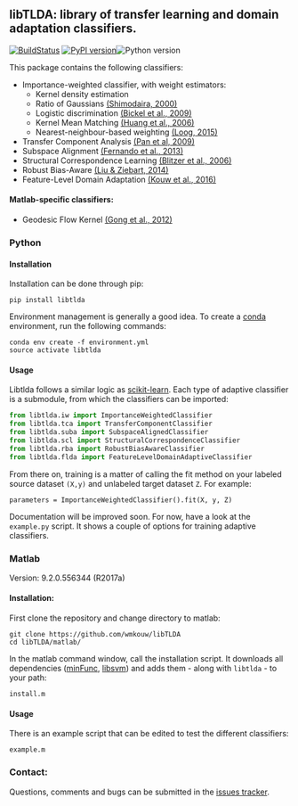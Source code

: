 ## libTLDA: library of transfer learning and domain adaptation classifiers.

[![BuildStatus](https://travis-ci.org/wmkouw/libTLDA.svg?branch=master)](https://travis-ci.org/wmkouw/libTLDA) [![PyPI version](https://badge.fury.io/py/libtlda.svg)](https://badge.fury.io/py/libtlda)![Python version](https://img.shields.io/badge/python-2.7%2C%203.4%2C%203.5%2C%203.6-blue.svg)

This package contains the following classifiers:
- Importance-weighted classifier, with weight estimators:<br>
	- Kernel density estimation <br>
	- Ratio of Gaussians [(Shimodaira, 2000)](https://www.sciencedirect.com/science/article/pii/S0378375800001154) <br>
	- Logistic discrimination [(Bickel et al., 2009)](http://www.jmlr.org/papers/v10/bickel09a.html) <br>
	- Kernel Mean Matching [(Huang et al., 2006)](https://papers.nips.cc/paper/3075-correcting-sample-selection-bias-by-unlabeled-data) <br>
	- Nearest-neighbour-based weighting [(Loog, 2015)](http://ieeexplore.ieee.org/document/6349714/) <br>
- Transfer Component Analysis [(Pan et al, 2009)](http://ieeexplore.ieee.org/document/5640675/) <br>
- Subspace Alignment [(Fernando et al., 2013)](https://dl.acm.org/citation.cfm?id=1610094) <br>
- Structural Correspondence Learning [(Blitzer et al., 2006)](https://dl.acm.org/citation.cfm?id=1610094) <br>
- Robust Bias-Aware [(Liu & Ziebart, 2014)](https://papers.nips.cc/paper/5458-robust-classification-under-sample-selection-bias) <br>
- Feature-Level Domain Adaptation [(Kouw et al., 2016)](http://jmlr.org/papers/v17/15-206.html) <br>

#### Matlab-specific classifiers:
- Geodesic Flow Kernel [(Gong et al., 2012)](https://dl.acm.org/citation.cfm?id=1610094)

### Python

#### Installation
Installation can be done through pip:
```
pip install libtlda
```

Environment management is generally a good idea. To create a [conda](https://conda.io/docs/) environment, run the following commands:
```
conda env create -f environment.yml
source activate libtlda
```

#### Usage
Libtlda follows a similar logic as [scikit-learn](http://scikit-learn.org/_). Each type of adaptive classifier is a submodule, from which the classifiers can be imported:
```python
from libtlda.iw import ImportanceWeightedClassifier
from libtlda.tca import TransferComponentClassifier
from libtlda.suba import SubspaceAlignedClassifier
from libtlda.scl import StructuralCorrespondenceClassifier
from libtlda.rba import RobustBiasAwareClassifier
from libtlda.flda import FeatureLevelDomainAdaptiveClassifier
```
From there on, training is a matter of calling the fit method on your labeled source dataset `(X,y)` and unlabeled target dataset `Z`. For example:
```
parameters = ImportanceWeightedClassifier().fit(X, y, Z)
```

Documentation will be improved soon. For now, have a look at the `example.py` script. It shows a couple of options for training adaptive classifiers.

<!-- ### Python-specific classifiers
- dann: Domain-Adversarial Neural Network (Ganin et al., 2015) (TODO) -->

### Matlab
Version: 9.2.0.556344 (R2017a) <br>

#### Installation:
First clone the repository and change directory to matlab:
```shell
git clone https://github.com/wmkouw/libTLDA
cd libTLDA/matlab/
```

In the matlab command window, call the installation script. It downloads all dependencies ([minFunc](https://www.cs.ubc.ca/~schmidtm/Software/minFunc.html), [libsvm](https://www.csie.ntu.edu.tw/~cjlin/libsvm/)) and adds them - along with `libtlda` - to your path:
```
install.m
```

#### Usage
There is an example script that can be edited to test the different classifiers:
```
example.m
```

### Contact:
Questions, comments and bugs can be submitted in the [issues tracker](https://github.com/wmkouw/libTLDA/issues).
